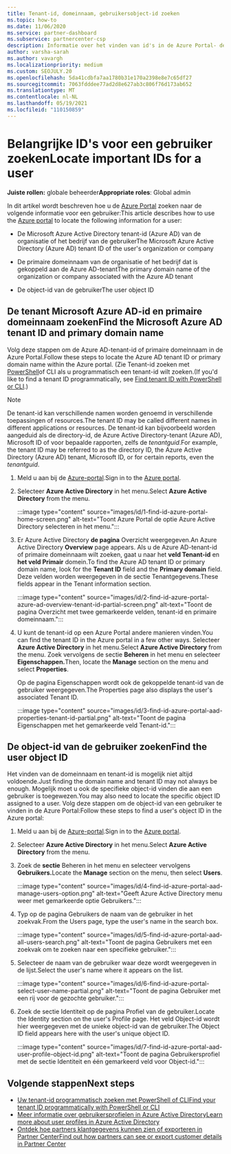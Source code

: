 ```yaml
---
title: Tenant-id, domeinnaam, gebruikersobject-id zoeken
ms.topic: how-to
ms.date: 11/06/2020
ms.service: partner-dashboard
ms.subservice: partnercenter-csp
description: Informatie over het vinden van id's in de Azure Portal- de Azure AD-tenant-id, domeinnaam of specifieke gebruikersobject-id van een organisatie. Sommige taken hebben deze informatie nodig.
author: varsha-sarah
ms.author: vavargh
ms.localizationpriority: medium
ms.custom: SEOJULY.20
ms.openlocfilehash: 5da41cdbfa7aa1780b31e170a2398e8e7c65df27
ms.sourcegitcommit: 7063fdddee77ad2d8e627ab3c806f76d173ab652
ms.translationtype: MT
ms.contentlocale: nl-NL
ms.lasthandoff: 05/19/2021
ms.locfileid: "110150859"
---
```

# <a name="locate-important-ids-for-a-user"></a><span data-ttu-id="7de49-104">Belangrijke ID's voor een gebruiker zoeken</span><span class="sxs-lookup"><span data-stu-id="7de49-104">Locate important IDs for a user</span></span>

<span data-ttu-id="7de49-105">**Juiste rollen:** globale beheerder</span><span class="sxs-lookup"><span data-stu-id="7de49-105">**Appropriate roles**: Global admin</span></span>

<span data-ttu-id="7de49-106">In dit artikel wordt beschreven hoe u de [Azure Portal](https://portal.azure.com/) zoeken naar de volgende informatie voor een gebruiker:</span><span class="sxs-lookup"><span data-stu-id="7de49-106">This article describes how to use the [Azure portal](https://portal.azure.com/) to locate the following information for a user:</span></span>

- <span data-ttu-id="7de49-107">De Microsoft Azure Active Directory tenant-id (Azure AD) van de organisatie of het bedrijf van de gebruiker</span><span class="sxs-lookup"><span data-stu-id="7de49-107">The Microsoft Azure Active Directory (Azure AD) tenant ID of the user's organization or company</span></span>

- <span data-ttu-id="7de49-108">De primaire domeinnaam van de organisatie of het bedrijf dat is gekoppeld aan de Azure AD-tenant</span><span class="sxs-lookup"><span data-stu-id="7de49-108">The primary domain name of the organization or company associated with the Azure AD tenant</span></span>

- <span data-ttu-id="7de49-109">De object-id van de gebruiker</span><span class="sxs-lookup"><span data-stu-id="7de49-109">The user object ID</span></span>

## <a name="find-the-microsoft-azure-ad-tenant-id-and-primary-domain-name"></a><span data-ttu-id="7de49-110">De tenant Microsoft Azure AD-id en primaire domeinnaam zoeken</span><span class="sxs-lookup"><span data-stu-id="7de49-110">Find the Microsoft Azure AD tenant ID and primary domain name</span></span>

<span data-ttu-id="7de49-111">Volg deze stappen om de Azure AD-tenant-id of primaire domeinnaam in de Azure Portal.</span><span class="sxs-lookup"><span data-stu-id="7de49-111">Follow these steps to locate the Azure AD tenant ID or primary domain name within the Azure portal.</span></span> <span data-ttu-id="7de49-112">(Zie Tenant-id zoeken met [PowerShell](/azure/active-directory/fundamentals/active-directory-how-to-find-tenant#find-tenant-id-with-powershell)of CLI als u programmatisch een tenant-id wilt zoeken.</span><span class="sxs-lookup"><span data-stu-id="7de49-112">(If you'd like to find a tenant ID programmatically, see [Find tenant ID with PowerShell or CLI](/azure/active-directory/fundamentals/active-directory-how-to-find-tenant#find-tenant-id-with-powershell).)</span></span>

> [!NOTE]
> <span data-ttu-id="7de49-113">De tenant-id kan verschillende namen worden genoemd in verschillende toepassingen of resources.</span><span class="sxs-lookup"><span data-stu-id="7de49-113">The tenant ID may be called different names in different applications or resources.</span></span> <span data-ttu-id="7de49-114">De tenant-id kan bijvoorbeeld worden aangeduid als de directory-id, de Azure Active Directory-tenant (Azure AD), Microsoft ID of voor bepaalde rapporten, zelfs de *tenantguid*.</span><span class="sxs-lookup"><span data-stu-id="7de49-114">For example, the tenant ID may be referred to as the directory ID, the Azure Active Directory (Azure AD) tenant, Microsoft ID, or for certain reports, even the *tenantguid*.</span></span>

1. <span data-ttu-id="7de49-115">Meld u aan bij de [Azure-portal](https://portal.azure.com/).</span><span class="sxs-lookup"><span data-stu-id="7de49-115">Sign in to the [Azure portal](https://portal.azure.com/).</span></span>

2. <span data-ttu-id="7de49-116">Selecteer **Azure Active Directory** in het menu.</span><span class="sxs-lookup"><span data-stu-id="7de49-116">Select **Azure Active Directory** from the menu.</span></span>

   :::image type="content" source="images/id/1-find-id-azure-portal-home-screen.png" alt-text="Toont Azure Portal de optie Azure Active Directory selecteren in het menu.":::

3. <span data-ttu-id="7de49-118">Er Azure Active Directory **de pagina** Overzicht weergegeven.</span><span class="sxs-lookup"><span data-stu-id="7de49-118">An Azure Active Directory **Overview** page appears.</span></span> <span data-ttu-id="7de49-119">Als u de Azure AD-tenant-id of primaire domeinnaam wilt zoeken, gaat u naar het **veld Tenant-id** en **het veld Primair** domein.</span><span class="sxs-lookup"><span data-stu-id="7de49-119">To find the Azure AD tenant ID or primary domain name, look for the **Tenant ID** field and the **Primary domain** field.</span></span> <span data-ttu-id="7de49-120">Deze velden worden weergegeven in de sectie Tenantgegevens.</span><span class="sxs-lookup"><span data-stu-id="7de49-120">These fields appear in the Tenant information section.</span></span>

   :::image type="content" source="images/id/2-find-id-azure-portal-azure-ad-overview-tenant-id-partial-screen.png" alt-text="Toont de pagina Overzicht met twee gemarkeerde velden, tenant-id en primaire domeinnaam.":::

4. <span data-ttu-id="7de49-122">U kunt de tenant-id op een Azure Portal andere manieren vinden.</span><span class="sxs-lookup"><span data-stu-id="7de49-122">You can find the tenant ID in the Azure portal in a few other ways.</span></span> <span data-ttu-id="7de49-123">Selecteer **Azure Active Directory** in het menu.</span><span class="sxs-lookup"><span data-stu-id="7de49-123">Select **Azure Active Directory** from the menu.</span></span> <span data-ttu-id="7de49-124">Zoek vervolgens de sectie **Beheren** in het menu en selecteer **Eigenschappen.**</span><span class="sxs-lookup"><span data-stu-id="7de49-124">Then, locate the **Manage** section on the menu and select **Properties**.</span></span>

   <span data-ttu-id="7de49-125">Op de pagina Eigenschappen wordt ook de gekoppelde tenant-id van de gebruiker weergegeven.</span><span class="sxs-lookup"><span data-stu-id="7de49-125">The Properties page also displays the user's associated Tenant ID.</span></span>

   :::image type="content" source="images/id/3-find-id-azure-portal-aad-properties-tenant-id-partial.png" alt-text="Toont de pagina Eigenschappen met het gemarkeerde veld Tenant-id.":::

## <a name="find-the-user-object-id"></a><span data-ttu-id="7de49-127">De object-id van de gebruiker zoeken</span><span class="sxs-lookup"><span data-stu-id="7de49-127">Find the user object ID</span></span>

<span data-ttu-id="7de49-128">Het vinden van de domeinnaam en tenant-id is mogelijk niet altijd voldoende.</span><span class="sxs-lookup"><span data-stu-id="7de49-128">Just finding the domain name and tenant ID may not always be enough.</span></span> <span data-ttu-id="7de49-129">Mogelijk moet u ook de specifieke object-id vinden die aan een gebruiker is toegewezen.</span><span class="sxs-lookup"><span data-stu-id="7de49-129">You may also need to locate the specific object ID assigned to a user.</span></span> <span data-ttu-id="7de49-130">Volg deze stappen om de object-id van een gebruiker te vinden in de Azure Portal:</span><span class="sxs-lookup"><span data-stu-id="7de49-130">Follow these steps to find a user's object ID in the Azure portal:</span></span>

1. <span data-ttu-id="7de49-131">Meld u aan bij de [Azure-portal](https://portal.azure.com/).</span><span class="sxs-lookup"><span data-stu-id="7de49-131">Sign in to the [Azure portal](https://portal.azure.com/).</span></span>

2. <span data-ttu-id="7de49-132">Selecteer **Azure Active Directory** in het menu.</span><span class="sxs-lookup"><span data-stu-id="7de49-132">Select **Azure Active Directory** from the menu.</span></span>

3. <span data-ttu-id="7de49-133">Zoek de **sectie** Beheren in het menu en selecteer vervolgens **Gebruikers.**</span><span class="sxs-lookup"><span data-stu-id="7de49-133">Locate the **Manage** section on the menu, then select **Users**.</span></span>

      :::image type="content" source="images/id/4-find-id-azure-portal-aad-manage-users-option.png" alt-text="Geeft Azure Active Directory menu weer met gemarkeerde optie Gebruikers.":::

4. <span data-ttu-id="7de49-135">Typ op de pagina Gebruikers de naam van de gebruiker in het zoekvak.</span><span class="sxs-lookup"><span data-stu-id="7de49-135">From the Users page, type the user's name in the search box.</span></span>

      :::image type="content" source="images/id/5-find-id-azure-portal-aad-all-users-search.png" alt-text="Toont de pagina Gebruikers met een zoekvak om te zoeken naar een specifieke gebruiker.":::

5. <span data-ttu-id="7de49-137">Selecteer de naam van de gebruiker waar deze wordt weergegeven in de lijst.</span><span class="sxs-lookup"><span data-stu-id="7de49-137">Select the user's name where it appears on the list.</span></span>  

      :::image type="content" source="images/id/6-find-id-azure-portal-select-user-name-partial.png" alt-text="Toont de pagina Gebruiker met een rij voor de gezochte gebruiker.":::

6. <span data-ttu-id="7de49-139">Zoek de sectie Identiteit op de pagina Profiel van de gebruiker.</span><span class="sxs-lookup"><span data-stu-id="7de49-139">Locate the Identity section on the user's Profile page.</span></span> <span data-ttu-id="7de49-140">Het veld Object-id wordt hier weergegeven met de unieke object-id van de gebruiker.</span><span class="sxs-lookup"><span data-stu-id="7de49-140">The Object ID field appears here with the user's unique object ID.</span></span>

      :::image type="content" source="images/id/7-find-id-azure-portal-aad-user-profile-object-id.png" alt-text="Toont de pagina Gebruikersprofiel met de sectie Identiteit en één gemarkeerd veld voor Object-id.":::

## <a name="next-steps"></a><span data-ttu-id="7de49-142">Volgende stappen</span><span class="sxs-lookup"><span data-stu-id="7de49-142">Next steps</span></span>

- [<span data-ttu-id="7de49-143">Uw tenant-id programmatisch zoeken met PowerShell of CLI</span><span class="sxs-lookup"><span data-stu-id="7de49-143">Find your tenant ID programmatically with PowerShell or CLI</span></span>](/azure/active-directory/fundamentals/active-directory-how-to-find-tenant)
- [<span data-ttu-id="7de49-144">Meer informatie over gebruikersprofielen in Azure Active Directory</span><span class="sxs-lookup"><span data-stu-id="7de49-144">Learn more about user profiles in Azure Active Directory</span></span>](/azure/active-directory/fundamentals/active-directory-users-profile-azure-portal)
- [<span data-ttu-id="7de49-145">Ontdek hoe partners klantgegevens kunnen zien of exporteren in Partner Center</span><span class="sxs-lookup"><span data-stu-id="7de49-145">Find out how partners can see or export customer details in Partner Center</span></span>](see-your-customer-list.md)

